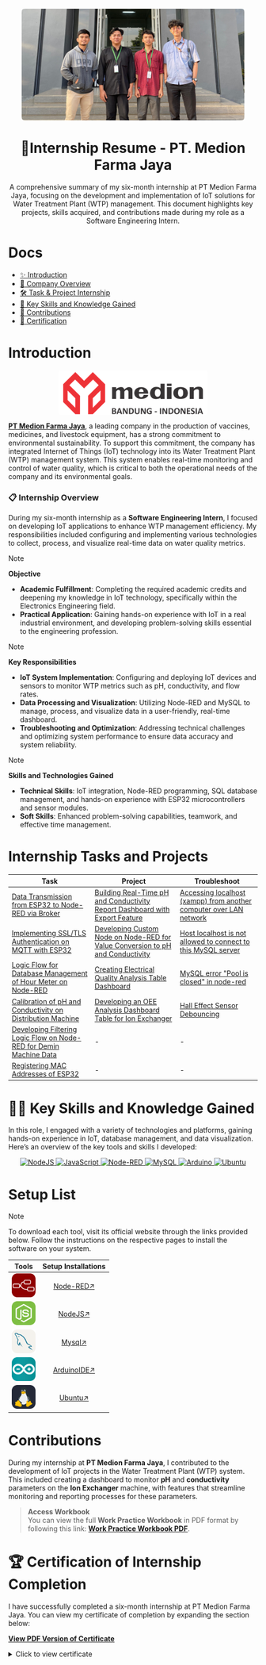 <p align="center"><img align="center" width="450" src="source/documentation/banner.png"/></p>
<h1 align="center">🚀Internship Resume - PT. Medion Farma Jaya</h1>

<p align="center">A comprehensive summary of my six-month internship at PT Medion Farma Jaya, focusing on the development and implementation of IoT solutions for Water Treatment Plant (WTP) management. This document highlights key projects, skills acquired, and contributions made during my role as a Software Engineering Intern.</p>

# Docs

- [✨ Introduction](#introduction)
- [🏢 Company Overview](company-profile.md)
- [🛠️ Task & Project Internship](#internship-tasks-and-projects)
- [🚀 Key Skills and Knowledge Gained](#👨‍💻-key-skills-and-knowledge-gained)
- [🌟 Contributions](#contributions)
- [📌 Certification](#🏆-certification-of-internship-completion)


# Introduction
<p align="center"><img align="center" style ="border-radius: 3px" src="source/icons/logo-medion.png"/></p>

[**PT Medion Farma Jaya**](company-profile.md), a leading company in the production of vaccines, medicines, and livestock equipment, has a strong commitment to environmental sustainability. To support this commitment, the company has integrated Internet of Things (IoT) technology into its Water Treatment Plant (WTP) management system. This system enables real-time monitoring and control of water quality, which is critical to both the operational needs of the company and its environmental goals.

### 📋 Internship Overview
During my six-month internship as a **Software Engineering Intern**, I focused on developing IoT applications to enhance WTP management efficiency. My responsibilities included configuring and implementing various technologies to collect, process, and visualize real-time data on water quality metrics.

> [!NOTE]  
> **Objective**  
> - **Academic Fulfillment**: Completing the required academic credits and deepening my knowledge in IoT technology, specifically within the Electronics Engineering field.
> - **Practical Application**: Gaining hands-on experience with IoT in a real industrial environment, and developing problem-solving skills essential to the engineering profession.

> [!NOTE]  
> **Key Responsibilities**  
> - **IoT System Implementation**: Configuring and deploying IoT devices and sensors to monitor WTP metrics such as pH, conductivity, and flow rates.
> - **Data Processing and Visualization**: Utilizing Node-RED and MySQL to manage, process, and visualize data in a user-friendly, real-time dashboard.
> - **Troubleshooting and Optimization**: Addressing technical challenges and optimizing system performance to ensure data accuracy and system reliability.

> [!NOTE]  
> **Skills and Technologies Gained**  
> - **Technical Skills**: IoT integration, Node-RED programming, SQL database management, and hands-on experience with ESP32 microcontrollers and sensor modules.
> - **Soft Skills**: Enhanced problem-solving capabilities, teamwork, and effective time management.


# Internship Tasks and Projects

| **Task**                                                                                             | **Project**                                                                                                   | **Troubleshoot**                                                                                               |
|------------------------------------------------------------------------------------------------------|---------------------------------------------------------------------------------------------------------------|---------------------------------------------------------------------------------------------------------------|
| [Data Transmission from ESP32 to Node-RED via Broker](task/task1/data_transmission_esp32_to_nodered.md) | [Building Real-Time pH and Conductivity Report Dashboard with Export Feature]()                               | [Accessing localhost (xampp) from another computer over LAN network](Troubleshoot/accessing_localhost_xampp.md) |
| [Implementing SSL/TLS Authentication on MQTT with ESP32](task/task2/secure_data_transmission.md)       | [Developing Custom Node on Node-RED for Value Conversion to pH and Conductivity]()                 | [Host localhost is not allowed to connect to this MySQL server](Troubleshoot/mysql_host_access_error.md)       |
| [Logic Flow for Database Management of Hour Meter on Node-RED](task/task3/hourmeter_management.md)                                      | [Creating Electrical Quality Analysis Table Dashboard](task/task3/hourmeter_management.md)                                                      | [MySQL error "Pool is closed" in node-red](Troubleshoot/mysql_pool_closed_error_nodered.md)                    |
| [Calibration of pH and Conductivity on Distribution Machine](task/task4/sensor_calibration.md)                                         | [Developing an OEE Analysis Dashboard Table for Ion Exchanger](project/project3/dashboard_table_oee.md)                                                                                                             | [Hall Effect Sensor Debouncing](Troubleshoot/hall_effect_debouncing.md)                                        |
| [Developing Filtering Logic Flow on Node-RED for Demin Machine Data](task/task5/node_red_data_filtering.md)                                 | -                                                                                                             | -                                                                                                             |
| [Registering MAC Addresses of ESP32](task/task6/mac_address_esp32.md)                                                                     | -                                                                                                             | -                                                                                                             |



# 👨‍💻 Key Skills and Knowledge Gained

In this role, I engaged with a variety of technologies and platforms, gaining hands-on experience in IoT, database management, and data visualization. Here’s an overview of the key tools and skills I developed:

<p align="center">
  <a href="https://nodejs.org/">
    <img src="https://img.shields.io/badge/node.js-6DA55F?style=for-the-badge&logo=node.js&logoColor=white" alt="NodeJS"/>
  </a>
  <a href="https://developer.mozilla.org/en-US/docs/Web/JavaScript">
    <img src="https://img.shields.io/badge/javascript-%23323330.svg?style=for-the-badge&logo=javascript&logoColor=%23F7DF1E" alt="JavaScript"/>
  </a>
  <a href="https://nodered.org/">
    <img src="https://img.shields.io/badge/Node--RED-%238F0000.svg?style=for-the-badge&logo=node-red&logoColor=white" alt="Node-RED"/>
  </a>
  <a href="https://www.mysql.com/">
    <img src="https://img.shields.io/badge/mysql-%2300000f.svg?style=for-the-badge&logo=mysql&logoColor=white" alt="MySQL"/>
  </a>
  <a href="https://www.arduino.cc/">
    <img src="https://img.shields.io/badge/-Arduino-00979D?style=for-the-badge&logo=Arduino&logoColor=white" alt="Arduino"/>
  </a>
  <a href="https://ubuntu.com/">
    <img src="https://img.shields.io/badge/ubuntu-E95420?style=for-the-badge&logo=ubuntu&logoColor=white" alt="Ubuntu"/>
  </a>
</p>


# Setup List

>[!NOTE]  
> To download each tool, visit its official website through the links provided below. Follow the instructions on the respective pages to install the software on your system.


|      **Tools**       |                         **Setup Installations**                          |
| :--------------: | :------------------------------------------------------------------: |
| <img src="source/icons/Icons-nodeRed.svg" width="48"> | [Node-RED↗](https://nodered.org/docs/getting-started/local) |
| <img src="source/icons/Icons-nodeJS.svg" width="48"> | [NodeJS↗](https://nodejs.org/en/download/package-manager/) |
| <img src="source/icons/Icons-mysql.svg" width="48"> | [Mysql↗](https://dev.mysql.com/doc/mysql-getting-started/en/) |
| <img src="source/icons/Icons-arduinoIDE.svg" width="48"> | [ArduinoIDE↗](https://www.arduino.cc/en/software) |
| <img src="source/icons/Icons-Linux.svg" width="48"> | [Ubuntu↗](https://ubuntu.com/download/desktop)|

# Contributions

During my internship at **PT Medion Farma Jaya**, I contributed to the development of IoT projects in the Water Treatment Plant (WTP) system. This included creating a dashboard to monitor **pH** and **conductivity** parameters on the **Ion Exchanger** machine, with features that streamline monitoring and reporting processes for these parameters.

> **Access Workbook**  
> You can view the full **Work Practice Workbook** in PDF format by following this link: [**Work Practice Workbook PDF**](workbook/workbook.pdf).


# 🏆 Certification of Internship Completion
I have successfully completed a six-month internship at PT Medion Farma Jaya. You can view my certificate of completion by expanding the section below:

[**View PDF Version of Certificate**](./documents/surat-keterangan-PKL.pdf)

<details>
  <summary>Click to view certificate</summary>
  
  ![PKL Certificate](documents/surat-keterangan-PKL.png)
</details>
